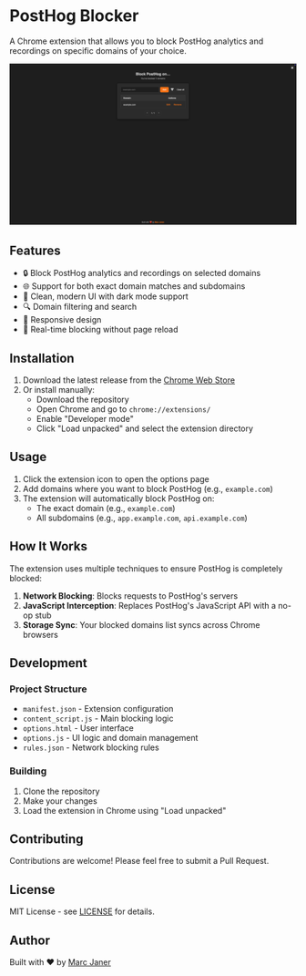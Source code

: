 # PostHog Blocker

A Chrome extension that allows you to block PostHog analytics and recordings on specific domains of your choice.

![PostHog Blocker Screenshot](https://raw.githubusercontent.com/marcjaner/posthog-blocker/main/screenshot.png)

## Features

- 🔒 Block PostHog analytics and recordings on selected domains
- 🌐 Support for both exact domain matches and subdomains
- 🎨 Clean, modern UI with dark mode support
- 🔍 Domain filtering and search
- 📱 Responsive design
- 🔄 Real-time blocking without page reload

## Installation

1. Download the latest release from the [Chrome Web Store](https://chromewebstore.google.com/detail/posthog-self-blocker/hicioojgkpaeojpclncaojemmkliiblk)
2. Or install manually:
   - Download the repository
   - Open Chrome and go to `chrome://extensions/`
   - Enable "Developer mode"
   - Click "Load unpacked" and select the extension directory

## Usage

1. Click the extension icon to open the options page
2. Add domains where you want to block PostHog (e.g., `example.com`)
3. The extension will automatically block PostHog on:
   - The exact domain (e.g., `example.com`)
   - All subdomains (e.g., `app.example.com`, `api.example.com`)

## How It Works

The extension uses multiple techniques to ensure PostHog is completely blocked:

1. **Network Blocking**: Blocks requests to PostHog's servers
2. **JavaScript Interception**: Replaces PostHog's JavaScript API with a no-op stub
3. **Storage Sync**: Your blocked domains list syncs across Chrome browsers

## Development

### Project Structure

- `manifest.json` - Extension configuration
- `content_script.js` - Main blocking logic
- `options.html` - User interface
- `options.js` - UI logic and domain management
- `rules.json` - Network blocking rules

### Building

1. Clone the repository
2. Make your changes
3. Load the extension in Chrome using "Load unpacked"

## Contributing

Contributions are welcome! Please feel free to submit a Pull Request.

## License

MIT License - see [LICENSE](LICENSE) for details.

## Author

Built with ❤️ by [Marc Janer](https://marcjaner.com)
